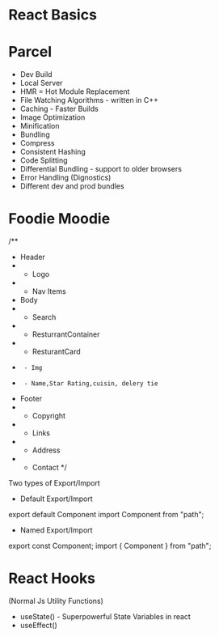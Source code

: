 # React Basics

# Parcel

- Dev Build
- Local Server
- HMR = Hot Module Replacement
- File Watching Algorithms - written in C++
- Caching - Faster Builds
- Image Optimization
- Minification
- Bundling
- Compress
- Consistent Hashing
- Code Splitting
- Differential Bundling - support to older browsers
- Error Handling (Dignostics)
- Different dev and prod bundles

# Foodie Moodie

/\*\*

- Header
- - Logo
- - Nav Items
- Body
- - Search
- - ResturrantContainer
- - ResturantCard
-      - Img
-      - Name,Star Rating,cuisin, delery tie
- Footer
- - Copyright
- - Links
- - Address
- - Contact
    \*/

Two types of Export/Import

- Default Export/Import

export default Component
import Component from "path";

- Named Export/Import

export const Component;
import { Component } from "path";

# React Hooks

(Normal Js Utility Functions)

- useState() - Superpowerful State Variables in react
- useEffect()
